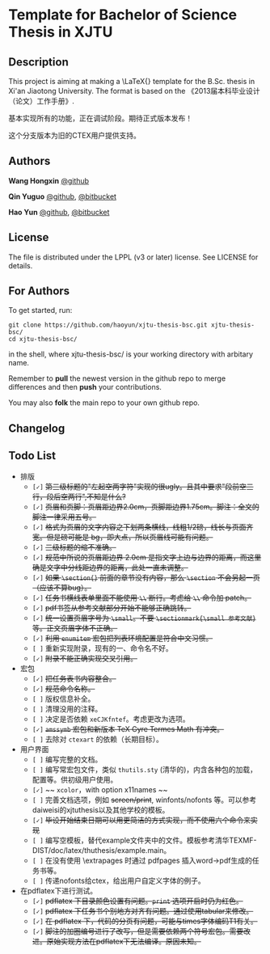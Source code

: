 Template for Bachelor of Science Thesis in XJTU
======

Description
------

This project is aiming at making a \LaTeX{} template for the B.Sc. thesis in Xi'an Jiaotong University. The format is based on the 《2013届本科毕业设计（论文）工作手册》.

基本实现所有的功能，正在调试阶段。期待正式版本发布！


这个分支版本为旧的CTEX用户提供支持。

Authors
------
**Wang Hongxin** [@github](https://github.com/wanghongxin)

**Qin Yuguo** [@github](https://github.com/FireUponSKy), [@bitbucket](https://bitbucket.org/FireUponSky)

**Hao Yun** [@github](https://github.com/haoyun), [@bitbucket](https://bitbucket.org/haoyun)

License
------
The file is distributed under the LPPL (v3 or later) license. See LICENSE for details.

For Authors
------
To get started, run:

    git clone https://github.com/haoyun/xjtu-thesis-bsc.git xjtu-thesis-bsc/
    cd xjtu-thesis-bsc/

in the shell, where xjtu-thesis-bsc/ is your working directory with arbitary name.

Remember to **pull** the newest version in the github repo to merge differences and then **push** your contributions.

You may also **folk** the main repo to your own github repo.

Changelog
------

Todo List
-----
* 排版
  * `[✓]` ~~第三级标题的"左起空两字符"实现的很ugly。且其中要求"段前空三行，段后空两行",不知是什么?~~
  * `[✓]` ~~页眉和页脚：页眉距边界2.0cm，页脚距边界1.75cm。脚注：全文的脚注一律采用五号。~~
  * `[✓]` ~~格式为页眉的文字内容之下划两条横线，线粗1/2磅，线长与页面齐宽。但是磅可能是 bg，即大点，所以页眉线可能有问题。~~
  * `[✓]` ~~三级标题的缩不准确。~~
  * `[✓]` ~~规范中所说的页眉距边界 2.0cm 是指文字上边与边界的距离，而这里确是文字中分线距边界的距离，此处一直未调整。~~
  * `[✓]` ~~如果 `\section{}` 前面的章节没有内容，那么 `\section` 不会另起一页（应该不算bug）。~~
  * `[✓]` ~~任务书横线表单里面不能使用 `\\` 断行。考虑给 `\\` 命令加 patch。~~
  * `[✓]` ~~pdf书签从参考文献部分开始不能够正确跳转。~~
  * `[✓]` ~~统一设置页眉字号为 `\small`。不要 `\sectionmark{\small 参考文献}` 等。正文页眉字体不正确。~~
  * `[✓]` ~~利用 `enumitem` 宏包把列表环境配置是符合中文习惯。~~ 
  * `[ ]` 重新实现附录，现有的一、命令名不好。 
  * `[✓]` ~~附录不能正确实现交叉引用。~~ 
* 宏包
  * `[✓]` ~~把任务表书内容整合。~~ 
  * `[✓]` ~~规范命令名称。~~
  * `[ ]` 版权信息补全。
  * `[ ]` 清理没用的注释。
  * `[ ]` 决定是否依赖 `xeCJKfntef`。考虑更改为选项。
  * `[✓]` ~~`amssymb` 宏包和新版本 TeX Gyre Termes Math 有冲突。~~
  * `[ ]` 去除对 `ctexart` 的依赖（长期目标）。
* 用户界面
  * `[ ]` 编写完整的文档。
  * `[ ]` 编写常宏包文件，类似 `thutils.sty` (清华的)，内含各种包的加载，配置等。供初级用户使用。
  * `[✓]` ~~ `xcolor`，with option x11names ~~
  * `[ ]` 完善文档选项，例如 ~~screen/print~~, winfonts/nofonts 等。可以参考 daiweisi的xjtuthesis以及其他学校的模板。
  * `[✓]` ~~毕设开始结束日期可以用更简洁的方式实现，而不使用六个命令来实现~~
  * `[ ]` 编写空模板，替代example文件夹中的文件。模板参考清华TEXMF-DIST/doc/latex/thuthesis/example.main。
  * `[ ]` 在没有使用 \extrapages 时通过 pdfpages 插入word->pdf生成的任务书等。
  * `[ ]` 传递nofonts给ctex，给出用户自定义字体的例子。
* 在pdflatex下进行测试。
  * `[✓]` ~~pdflatex 下目录颜色设置有问题。`print` 选项开启时仍为红色。~~
  * `[✓]` ~~pdflatex 下任务书个别地方对齐有问题。通过使用tabular来修改。~~
  * `[✓]` ~~在 pdflatex 下，代码的分页有问题，可能与times字体编码T1有关。~~
  * `[✓]` ~~脚注的加圈编号进行了改写，但是需要依赖两个符号宏包。需要改进。原始实现方法在pdflatex下无法编译。原因未知。~~
